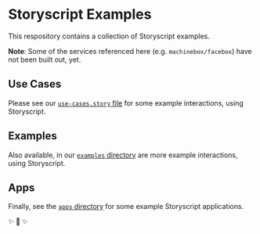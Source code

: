 # Storyscript Examples

This respository contains a collection of Storyscript examples.

**Note**: Some of the services referenced here (e.g. `machinebox/facebox`) have not been built out, yet.

## Use Cases

Please see our [`use-cases.story` file](https://github.com/storyscript/examples/blob/master/use-cases.story) for some example interactions, using Storyscript.

## Examples

Also available, in our [`examples` directory](https://github.com/storyscript/examples/tree/master/examples) are more example interactions, using Storyscript.


## Apps

Finally, see the [`apps` directory](https://github.com/storyscript/examples/tree/master/apps) for some example Storyscript applications.

✨ 🍰 ✨
